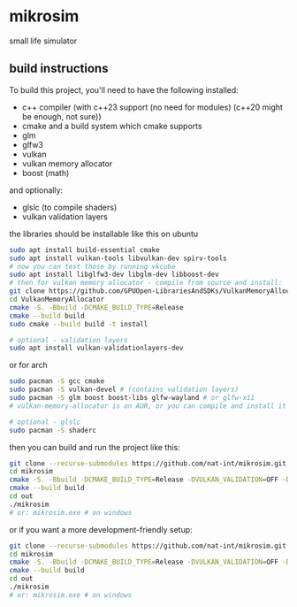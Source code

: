 # mikrosim

small life simulator

## build instructions

To build this project, you'll need to have the following installed:

 - c++ compiler (with c++23 support (no need for modules) (c++20 might be enough, not sure))
 - cmake and a build system which cmake supports
 - glm
 - glfw3
 - vulkan
 - vulkan memory allocator
 - boost (math)

and optionally:

 - glslc (to compile shaders)
 - vulkan validation layers

the libraries should be installable like this on ubuntu

```sh
sudo apt install build-essential cmake
sudo apt install vulkan-tools libvulkan-dev spirv-tools
# now you can test those by running vkcube
sudo apt install libglfw3-dev libglm-dev libboost-dev
# then for vulkan memory allocator - compile from source and install:
git clone https://github.com/GPUOpen-LibrariesAndSDKs/VulkanMemoryAllocator.git
cd VulkanMemoryAllocator
cmake -S. -Bbuild -DCMAKE_BUILD_TYPE=Release
cmake --build build
sudo cmake --build build -t install

# optional - validation layers
sudo apt install vulkan-validationlayers-dev
```

or for arch

```sh
sudo pacman -S gcc cmake
sudo pacman -S vulkan-devel # (contains validation layers)
sudo pacman -S glm boost boost-libs glfw-wayland # or glfw-x11
# vulkan-memory-allocator is on AUR, or you can compile and install it manually like above

# optional - glslc
sudo pacman -S shaderc
```

then you can build and run the project like this:

```sh
git clone --recurse-submodules https://github.com/nat-int/mikrosim.git
cd mikrosim
cmake -S. -Bbuild -DCMAKE_BUILD_TYPE=Release -DVULKAN_VALIDATION=OFF -DCOMPILE_SHADERS=OFF
cmake --build build
cd out
./mikrosim
# or: mikrosim.exe # on windows
```

or if you want a more development-friendly setup:

```sh
git clone --recurse-submodules https://github.com/nat-int/mikrosim.git
cd mikrosim
cmake -S. -Bbuild -DCMAKE_BUILD_TYPE=Release -DVULKAN_VALIDATION=OFF -DCMAKE_EXPORT_COMPILE_COMMANDS=ON
cmake --build build
cd out
./mikrosim
# or: mikrosim.exe # on windows
```

